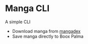 # Manga CLI

A simple CLI 
- Download manga from [mangadex](https://mangadex.org/)
- Save manga directly to Boox Palma
